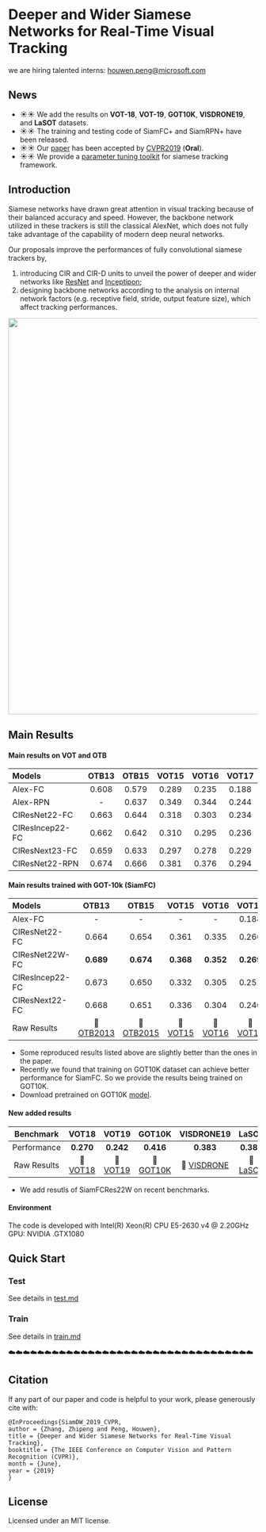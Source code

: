 # Deeper and Wider Siamese Networks for Real-Time Visual Tracking
we are hiring talented interns: houwen.peng@microsoft.com
## News
- :sunny::sunny: We add the results on **VOT-18**, **VOT-19**, **GOT10K**, **VISDRONE19**, and **LaSOT** datasets.
- :sunny::sunny: The training and testing code of SiamFC+ and SiamRPN+ have been released.
- :sunny::sunny: Our [paper](http://openaccess.thecvf.com/content_CVPR_2019/html/Zhang_Deeper_and_Wider_Siamese_Networks_for_Real-Time_Visual_Tracking_CVPR_2019_paper.html) has been accepted by [CVPR2019](http://openaccess.thecvf.com/menu.py) (**Oral**).
- :sunny::sunny: We provide a [parameter tuning toolkit](#TUNE-TOOLKIT) for siamese tracking framework.


## Introduction
Siamese networks have drawn great attention in visual tracking because of their balanced accuracy and speed.  However, the backbone network utilized in these trackers is still the classical AlexNet, which does not fully take advantage of the capability of modern deep neural networks. 
  
Our proposals improve the performances of fully convolutional siamese trackers by,
1) introducing CIR and CIR-D units to unveil the power of deeper and wider networks like [ResNet](https://arxiv.org/abs/1512.03385) and [Inceptipon](https://arxiv.org/abs/1409.4842); 
2) designing backbone networks according to the analysis on internal network factors (e.g. receptive field, stride, output feature size), which affect tracking performances.

<div align="center">
  <img src="demo/vis.gif" width="800px" />
  <!-- <p>Example SiamFC, SiamRPN and SiamMask outputs.</p> -->
</div>

<!-- :tada::tada: **Highlight !!**
Siamese tracker is severely sensitive to hyper-parameter, which is a common sense in tracking field. Although significant progresses have been made in some works, the result is hard to reproduce. In this case, we provide a [parameter tuning toolkit]() to make our model being reproduced easily. We hope our efforts and supplies will be helpful to your work. -->

## Main Results
#### Main results on VOT and OTB
| Models  | OTB13 | OTB15 | VOT15 | VOT16 | VOT17|
| :------ | :------: | :------: | :------: | :------: | :------: | 
| Alex-FC      | 0.608 | 0.579 | 0.289 | 0.235 | 0.188 |
| Alex-RPN     | -     | 0.637 | 0.349 | 0.344 | 0.244 |
| CIResNet22-FC  | 0.663 | 0.644 | 0.318 | 0.303 | 0.234 |
| CIResIncep22-FC| 0.662 | 0.642 | 0.310 | 0.295 | 0.236 |
| CIResNext23-FC | 0.659 | 0.633 | 0.297 | 0.278 | 0.229 |
| CIResNet22-RPN| 0.674 | 0.666 | 0.381 | 0.376 | 0.294 |

#### Main results trained with GOT-10k (SiamFC)
| Models  | OTB13 | OTB15 | VOT15 | VOT16 | VOT17|
| :------ | :------: | :------: | :------: | :------: | :------: |
| Alex-FC        |-      | -     | -     | -     |0.188     | 
| CIResNet22-FC  | 0.664 | 0.654 | 0.361 | 0.335 | 0.266| 
| CIResNet22W-FC | **0.689** | **0.674** | **0.368** | **0.352** | **0.269** |
| CIResIncep22-FC| 0.673 | 0.650 | 0.332 | 0.305 | 0.251|
| CIResNext22-FC | 0.668 | 0.651 | 0.336 | 0.304 | 0.246|
| Raw Results | :paperclip: [OTB2013](https://pan.baidu.com/s/1HgkjUmnYl7qagIkz9u4r_A) | :paperclip: [OTB2015](https://pan.baidu.com/s/1ZgL4DQL57cuWfqxLFmUR1A)  | :paperclip: [VOT15](https://pan.baidu.com/s/1SGLcMWgrBuBT_kaXMdQBug)  | :paperclip: [VOT16](https://pan.baidu.com/s/12jmWEwo4tjbM4SHSKgULNw) |  :paperclip: [VOT17](https://pan.baidu.com/s/1UWQRE2VrJrONpj293el4Pw) |

- Some reproduced results listed above are slightly better than the ones in the paper.
- Recently we found that training on GOT10K dataset can achieve better performance for SiamFC. So we provide the results being trained on GOT10K.
- Download pretrained on GOT10K [model](https://drive.google.com/file/d/1xvexXCUCB0gCYFnShj3NQ4Xuk52lLLtE/view?usp=sharing). 


#### New added results
| Benchmark | VOT18| VOT19 | GOT10K | VISDRONE19 | LaSOT | 
|:------: |:------: | :------: |  :------: | :------: | :------: | 
| Performance   | **0.270** | **0.242** | **0.416**  | **0.383** |**0.387**|
| Raw Results | :paperclip: [VOT18](https://pan.baidu.com/s/1hKg-n4PTPL_VCEdxCrXMAA) | :paperclip: [VOT19](https://pan.baidu.com/s/1mwPrMJhi79_TO40RzTAwvQ) | :paperclip: [GOT10K](https://pan.baidu.com/s/10INTbmtfL-EdfkAmDQgcKw) |:paperclip: [VISDRONE](https://pan.baidu.com/s/17MLGaHEFEFG3yWUmLqJ7ig) | :paperclip: [LaSOT](https://pan.baidu.com/s/1SdQVcUsJG0TeGI77H92_UQ) |

- We add resutls of SiamFCRes22W on recent benchmarks.  

#### Environment
The code is developed with Intel(R) Xeon(R) CPU E5-2630 v4 @ 2.20GHz GPU: NVIDIA .GTX1080



## Quick Start
### Test
See details in [test.md](lib/tutorials/test.md)

### Train
See details in [train.md](lib/tutorials/train.md)

:cloud::cloud::cloud::cloud::cloud::cloud::cloud::cloud::cloud::cloud::cloud::cloud::cloud::cloud::cloud::cloud::cloud::cloud::cloud::cloud::cloud::cloud::cloud::cloud::cloud::cloud::cloud::cloud::cloud::cloud::cloud::cloud::cloud::cloud:

## Citation
If any part of our paper and code is helpful to your work, please generously cite with:

```
@InProceedings{SiamDW_2019_CVPR,
author = {Zhang, Zhipeng and Peng, Houwen},
title = {Deeper and Wider Siamese Networks for Real-Time Visual Tracking},
booktitle = {The IEEE Conference on Computer Vision and Pattern Recognition (CVPR)},
month = {June},
year = {2019}
} 
```

## License
Licensed under an MIT license.



